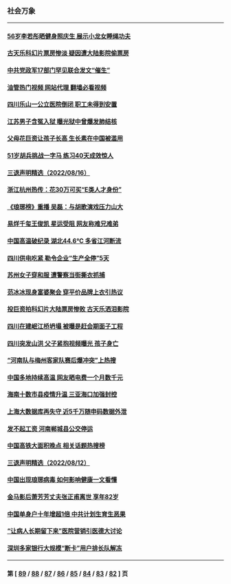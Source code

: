 ### 社会万象
---
#### [56岁李若彤晒健身照庆生 展示小龙女睡绳功夫](../../pages/ncid282/n13804819.md?08181245) 
#### [古天乐科幻片票房惨淡 疑因遭大陆影院偷票房](../../pages/ncid282/n13804745.md?08181245) 
#### [中共党政军17部门罕见联合发文“催生”](../../pages/ncid282/n13804238.md?08181245) 
#### [油管热门视频 网站代理 翻墙必看视频](http://209.222.30.114:81/youtube.html?08181245)
#### [四川乐山一公立医院倒闭 职工未得到安置](../../pages/ncid282/n13804234.md?08181245) 
#### [江苏男子含冤入狱 曝光狱中曾爆发肺结核](../../pages/ncid282/n13803686.md?08181245) 
#### [父母花巨资让孩子长高 生长素在中国被滥用](../../pages/ncid282/n13804209.md?08181245) 
#### [51岁胡兵挑战一字马 练习40天成效惊人](../../pages/ncid282/n13803996.md?08181245) 
#### [三退声明精选（2022/08/16）](../../pages/ncid282/n13804028.md?08181245) 
#### [浙江杭州热传：花30万可买“E类人才身份”](../../pages/ncid282/n13803543.md?08181245) 
#### [《琅琊榜》重播 吴磊：与胡歌演戏压力山大](../../pages/ncid282/n13803222.md?08181245) 
#### [易烊千玺王俊凯 星运受阻 网友称难兄难弟](../../pages/ncid282/n13803186.md?08181245) 
#### [中国高温破纪录 湖北44.6℃ 多省江河断流](../../pages/ncid282/n13803212.md?08181245) 
#### [四川供电吃紧 勒令企业“生产全停”5天](../../pages/ncid282/n13802839.md?08181245) 
#### [苏州女子穿和服 遭警察当街撕衣抓捕](../../pages/ncid282/n13802941.md?08181245) 
#### [范冰冰现身富婆聚会 穿平价品牌上衣引热议](../../pages/ncid282/n13802602.md?08181245) 
#### [投巨资拍科幻片大陆票房惨败 古天乐洒泪影院](../../pages/ncid282/n13802584.md?08181245) 
#### [四川在建岷江桥坍塌 被曝是赶会期面子工程](../../pages/ncid282/n13802501.md?08181245) 
#### [四川突发山洪 父子紧抱视频曝光 孩子身亡](../../pages/ncid282/n13802145.md?08181245) 
#### [“河南队与梅州客家队赛后爆冲突”上热搜](../../pages/ncid282/n13802161.md?08181245) 
#### [中国多地持续高温 网友晒电费一个月数千元](../../pages/ncid282/n13801760.md?08181245) 
#### [海南十数市县疫情升温 三亚海口加强封控](../../pages/ncid282/n13801700.md?08181245) 
#### [上海大数据库再失守 近5千万随申码数据外泄](../../pages/ncid282/n13801692.md?08181245) 
#### [发不起工资 河南郸城县公交停运](../../pages/ncid282/n13801528.md?08181245) 
#### [中国高铁大面积晚点 相关话题热搜榜](../../pages/ncid282/n13801439.md?08181245) 
#### [三退声明精选（2022/08/12）](../../pages/ncid282/n13801498.md?08181245) 
#### [中国出现琅琊病毒 如何影响健康一文看懂](../../pages/ncid282/n13801414.md?08181245) 
#### [金马影后萧芳芳丈夫张正甫离世 享年82岁](../../pages/ncid282/n13801404.md?08181245) 
#### [中国单身户十年增超1倍 中共计划生育生恶果](../../pages/ncid282/n13801359.md?08181245) 
#### [“让病人长期留下来”医院营销引医德大讨论](../../pages/ncid282/n13801100.md?08181245) 
#### [深圳多家银行大规模“断卡”用户排长队解冻](../../pages/ncid282/n13801109.md?08181245) 

---
#### 第 [ [89](./89.md?08181245) / [88](./88.md?08181245) / [87](./87.md?08181245) / [86](./86.md?08181245) / [85](./85.md?08181245) / [84](./84.md?08181245) / [83](./83.md?08181245) / [82](./82.md?08181245) ] 页
